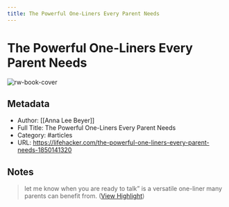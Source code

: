 ```yaml
---
title: The Powerful One-Liners Every Parent Needs
---
```

# The Powerful One-Liners Every Parent Needs

![rw-book-cover](https://i.kinja-img.com/gawker-media/image/upload/s--xIKiS2A6--/c_fit,fl_progressive,q_80,w_636/5f6b3108fa56ac77cde9d638261b70f4.jpg)

## Metadata
- Author: [[Anna Lee Beyer]]
- Full Title: The Powerful One-Liners Every Parent Needs
- Category: #articles
- URL: https://lifehacker.com/the-powerful-one-liners-every-parent-needs-1850141320

## Notes
> let me know when you are ready to talk” is a versatile one-liner many parents can benefit from. ([View Highlight](https://read.readwise.io/read/01gtzaw6scqb7c8h7ms27567r2))

